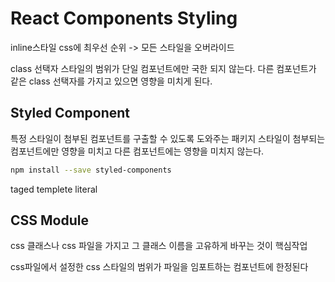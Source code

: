 # React Components Styling

inline스타일
css에 최우선 순위 -> 모든 스타일을 오버라이드

class 선택자
스타일의 범위가 단일 컴포넌트에만 국한 되지 않는다.
다른 컴포넌트가 같은 class 선택자를 가지고 있으면 영향을 미치게 된다.

## Styled Component

특정 스타일이 첨부된 컴포넌트를 구출할 수 있도록 도와주는 패키지
스타일이 첨부되는 컴포넌트에만 영향을 미치고 다른 컴포넌트에는 영향을 미치지 않는다.

```bash
npm install --save styled-components
```

taged templete literal

## CSS Module

css 클래스나 css 파일을 가지고 그 클래스 이름을 고유하게 바꾸는 것이 핵심작업

css파일에서 설정한 css 스타일의 범위가 파일을 임포트하는 컴포넌트에 한정된다
